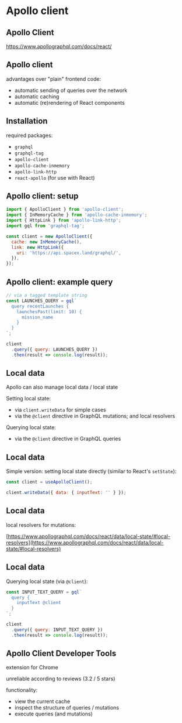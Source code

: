 # Apollo client

## Apollo Client

https://www.apollographql.com/docs/react/

## Apollo client

advantages over "plain" frontend code:

- automatic sending of queries over the network
- automatic caching
- automatic (re)rendering of React components

## Installation

required packages:

- `graphql`
- `graphql-tag`
- `apollo-client`
- `apollo-cache-inmemory`
- `apollo-link-http`
- `react-apollo` (for use with React)

## Apollo client: setup

```js
import { ApolloClient } from 'apollo-client';
import { InMemoryCache } from 'apollo-cache-inmemory';
import { HttpLink } from 'apollo-link-http';
import gql from 'graphql-tag';

const client = new ApolloClient({
  cache: new InMemoryCache(),
  link: new HttpLink({
    uri: 'https://api.spacex.land/graphql/',
  }),
});
```

## Apollo client: example query

```js
// via a tagged template string
const LAUNCHES_QUERY = gql`
  query recentLaunches {
    launchesPast(limit: 10) {
      mission_name
    }
  }
`;

client
  .query({ query: LAUNCHES_QUERY })
  .then(result => console.log(result));
```

## Local data

Apollo can also manage local data / local state

Setting local state:

- via `client.writeData` for simple cases
- via the `@client` directive in GraphQL mutations; and local resolvers

Querying local state:

- via the `@client` directive in GraphQL queries

## Local data

Simple version: setting local state directly (similar to React's `setState`):

```js
const client = useApolloClient();

client.writeData({ data: { inputText: '' } });
```

## Local data

local resolvers for mutations:

[https://www.apollographql.com/docs/react/data/local-state/#local-resolvers](https://www.apollographql.com/docs/react/data/local-state/#local-resolvers)

## Local data

Querying local state (via `@client`):

```js
const INPUT_TEXT_QUERY = gql`
  query {
    inputText @client
  }
`;

client
  .query({ query: INPUT_TEXT_QUERY })
  .then(result => console.log(result));
```

## Apollo Client Developer Tools

extension for Chrome

unreliable according to reviews (3.2 / 5 stars)

functionality:

- view the current cache
- inspect the structure of queries / mutations
- execute queries (and mutations)

